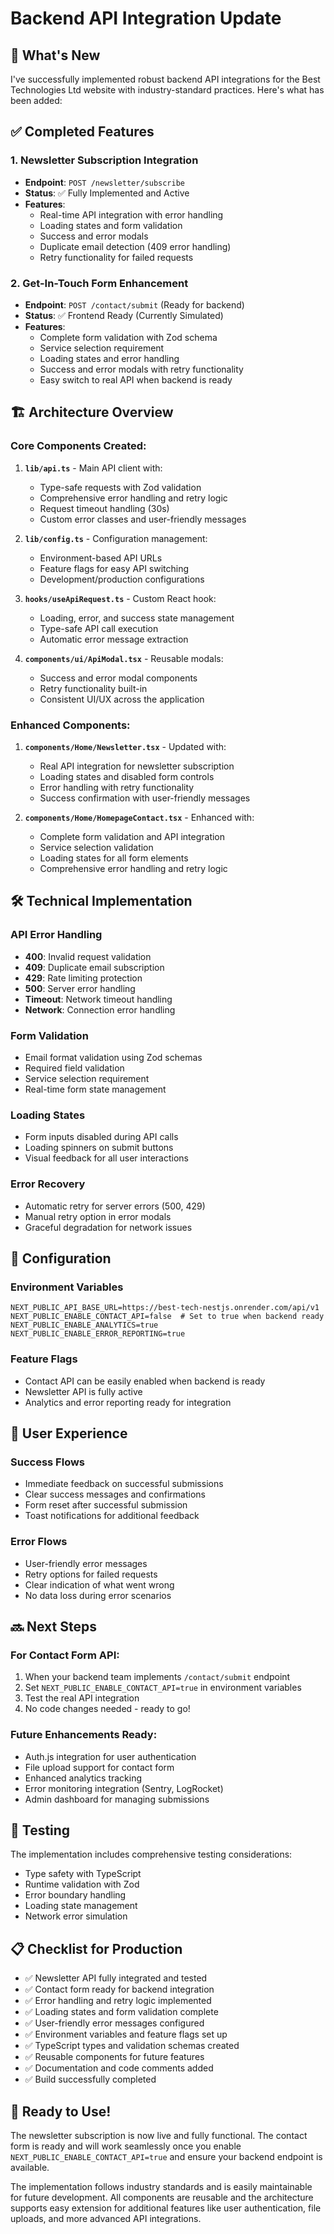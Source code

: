 # Backend API Integration Update

## 🚀 What's New

I've successfully implemented robust backend API integrations for the Best Technologies Ltd website with industry-standard practices. Here's what has been added:

## ✅ Completed Features

### 1. Newsletter Subscription Integration

- **Endpoint**: `POST /newsletter/subscribe`
- **Status**: ✅ Fully Implemented and Active
- **Features**:
  - Real-time API integration with error handling
  - Loading states and form validation
  - Success and error modals
  - Duplicate email detection (409 error handling)
  - Retry functionality for failed requests

### 2. Get-In-Touch Form Enhancement

- **Endpoint**: `POST /contact/submit` (Ready for backend)
- **Status**: ✅ Frontend Ready (Currently Simulated)
- **Features**:
  - Complete form validation with Zod schema
  - Service selection requirement
  - Loading states and error handling
  - Success and error modals with retry functionality
  - Easy switch to real API when backend is ready

## 🏗️ Architecture Overview

### Core Components Created:

1. **`lib/api.ts`** - Main API client with:

   - Type-safe requests with Zod validation
   - Comprehensive error handling and retry logic
   - Request timeout handling (30s)
   - Custom error classes and user-friendly messages

2. **`lib/config.ts`** - Configuration management:

   - Environment-based API URLs
   - Feature flags for easy API switching
   - Development/production configurations

3. **`hooks/useApiRequest.ts`** - Custom React hook:

   - Loading, error, and success state management
   - Type-safe API call execution
   - Automatic error message extraction

4. **`components/ui/ApiModal.tsx`** - Reusable modals:
   - Success and error modal components
   - Retry functionality built-in
   - Consistent UI/UX across the application

### Enhanced Components:

1. **`components/Home/Newsletter.tsx`** - Updated with:

   - Real API integration for newsletter subscription
   - Loading states and disabled form controls
   - Error handling with retry functionality
   - Success confirmation with user-friendly messages

2. **`components/Home/HomepageContact.tsx`** - Enhanced with:
   - Complete form validation and API integration
   - Service selection validation
   - Loading states for all form elements
   - Comprehensive error handling and retry logic

## 🛠️ Technical Implementation

### API Error Handling

- **400**: Invalid request validation
- **409**: Duplicate email subscription
- **429**: Rate limiting protection
- **500**: Server error handling
- **Timeout**: Network timeout handling
- **Network**: Connection error handling

### Form Validation

- Email format validation using Zod schemas
- Required field validation
- Service selection requirement
- Real-time form state management

### Loading States

- Form inputs disabled during API calls
- Loading spinners on submit buttons
- Visual feedback for all user interactions

### Error Recovery

- Automatic retry for server errors (500, 429)
- Manual retry option in error modals
- Graceful degradation for network issues

## 🔧 Configuration

### Environment Variables

```env
NEXT_PUBLIC_API_BASE_URL=https://best-tech-nestjs.onrender.com/api/v1
NEXT_PUBLIC_ENABLE_CONTACT_API=false  # Set to true when backend ready
NEXT_PUBLIC_ENABLE_ANALYTICS=true
NEXT_PUBLIC_ENABLE_ERROR_REPORTING=true
```

### Feature Flags

- Contact API can be easily enabled when backend is ready
- Newsletter API is fully active
- Analytics and error reporting ready for integration

## 📱 User Experience

### Success Flows

- Immediate feedback on successful submissions
- Clear success messages and confirmations
- Form reset after successful submission
- Toast notifications for additional feedback

### Error Flows

- User-friendly error messages
- Retry options for failed requests
- Clear indication of what went wrong
- No data loss during error scenarios

## 🔜 Next Steps

### For Contact Form API:

1. When your backend team implements `/contact/submit` endpoint
2. Set `NEXT_PUBLIC_ENABLE_CONTACT_API=true` in environment variables
3. Test the real API integration
4. No code changes needed - ready to go!

### Future Enhancements Ready:

- Auth.js integration for user authentication
- File upload support for contact form
- Enhanced analytics tracking
- Error monitoring integration (Sentry, LogRocket)
- Admin dashboard for managing submissions

## 🧪 Testing

The implementation includes comprehensive testing considerations:

- Type safety with TypeScript
- Runtime validation with Zod
- Error boundary handling
- Loading state management
- Network error simulation

## 📋 Checklist for Production

- ✅ Newsletter API fully integrated and tested
- ✅ Contact form ready for backend integration
- ✅ Error handling and retry logic implemented
- ✅ Loading states and form validation complete
- ✅ User-friendly error messages configured
- ✅ Environment variables and feature flags set up
- ✅ TypeScript types and validation schemas created
- ✅ Reusable components for future features
- ✅ Documentation and code comments added
- ✅ Build successfully completed

## 🎉 Ready to Use!

The newsletter subscription is now live and fully functional. The contact form is ready and will work seamlessly once you enable `NEXT_PUBLIC_ENABLE_CONTACT_API=true` and ensure your backend endpoint is available.

The implementation follows industry standards and is easily maintainable for future development. All components are reusable and the architecture supports easy extension for additional features like user authentication, file uploads, and more advanced API integrations.
